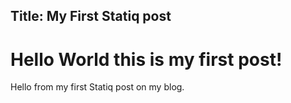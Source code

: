 Title: My First Statiq post
---
# Hello World this is my first post!

Hello from my first Statiq post on my blog.